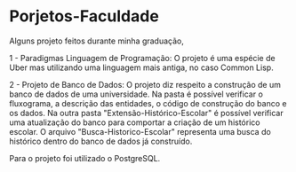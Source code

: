 # Porjetos-Faculdade
Alguns projeto feitos durante minha graduação,

1 - Paradigmas Linguagem de Programação: O projeto é uma espécie de Uber mas utilizando uma linguagem mais antiga, no caso Common Lisp.

2 - Projeto de Banco de Dados: O projeto diz respeito a construção de um banco de dados de uma universidade. Na pasta é possível verificar o fluxograma, a descrição das entidades, o código de construção do banco e os dados. Na outra pasta "Extensão-Histórico-Escolar" é possível verificar uma atualização do banco para comportar a criação de um histórico escolar. O arquivo "Busca-Historico-Escolar" representa uma busca do histórico dentro do banco de dados já construído. 

Para o projeto foi utilizado o PostgreSQL.
